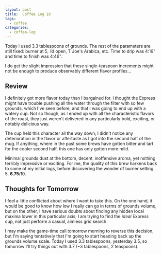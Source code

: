 ```yaml
---
layout: post
title:  Coffee Log 10
tags:
  - coffee
categories:
  - coffee-log
---
```


Today I used 3.3 tablespoons of grounds. The rest of the parameters are still
fixed: burner at 5, lid open, T Joe's Arabica, etc. Time to drip was 4:16" and
time to finish was 4:46".

<!-- MORE -->

I do get the slight impression that these single-teaspoon increments might not
be enough to produce observably different flavor profiles...

## Review

I definitely got more flavor today than I bargained for. I thought the Express
might have trouble pushing all the water through the filter with so few
grounds, which I've seen before, and that I was going to end up with a watery
cup. Not so though, as I ended up with all the characteristic flavors of the
roast, they just weren't delivered in any particularly bold, exciting, or
notably delicious way.

The cup held this character all the way down; I didn't notice any deterioration
in the flavor or aftertaste as I got into the second half of the mug. If
anything, where in the past some brews have gotten bitter and tart for the
cooler second half, this one has only gotten more mild.

Minimal grounds dust at the bottom, decent, inoffensive aroma, yet nothing
terribly impressive or exciting. For me, the quality of this brew harkens back
to some of my initial logs, before discovering the wonder of burner setting 5.
**6.75**/10.

## Thoughts for Tomorrow

I feel a little conflicted about where I want to take this. On the one hand, it
would be good to know how low I really can go in terms of grounds volume, but
on the other, I have serious doubts about finding any hidden local maxima lower
in this particular axis; I am trying to find the *ideal* Express cup, not just
perform a casual, aimless grid search.

I may make the game-time call tomorrow morning to reverse this decision, but
I'm saying tentatively that I'm going to start heading back up the grounds
volume scale. Today I used 3.3 tablespoons, yesterday 3.5, so tomorrow I'll try
things out with 3.7 (~3 tablespoons, 2 teaspoons).

